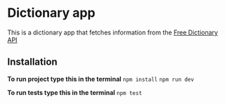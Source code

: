 # Dictionary app
This is a dictionary app that fetches information from the [Free Dictionary API](https://dictionaryapi.dev/)

## Installation
**To run project type this in the terminal**
`npm install`
`npm run dev`

**To run tests type this in the terminal**
`npm test`